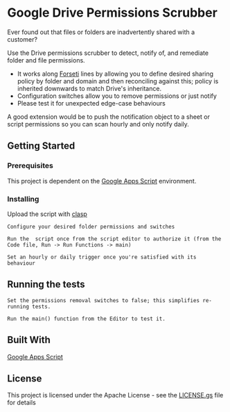 # Google Drive Permissions Scrubber

Ever found out that files or folders are inadvertently shared with a customer?

Use the Drive permissions scrubber to detect, notify of, and remediate folder and file permissions. 
- It works along [Forseti](https://github.com/GoogleCloudPlatform/forseti-security) lines by allowing you to define desired sharing policy by folder and domain and then reconciling against this; policy is inherited downwards to match Drive's inheritance.
- Configuration switches allow you to remove permissions or just notify
- Please test it for unexpected edge-case behaviours

A good extension would be to push the notification object to a sheet or script permissions so you can scan hourly and only notify daily.



## Getting Started


### Prerequisites

This project is dependent on the [Google Apps Script](https://developers.google.com/apps-script/) environment.


### Installing

Upload the script with [clasp](https://developers.google.com/apps-script/guides/clasp#upload)

```
Configure your desired folder permissions and switches
```
```
Run the  script once from the script editor to authorize it (from the Code file, Run -> Run Functions -> main)
```
```
Set an hourly or daily trigger once you're satisfied with its behaviour
```

## Running the tests

```
Set the permissions removal switches to false; this simplifies re-running tests.
```
```
Run the main() function from the Editor to test it.
```



## Built With

[Google Apps Script](https://developers.google.com/apps-script/)

## License

This project is licensed under the Apache License - see the [LICENSE.gs](LICENSE.gs) file for details
